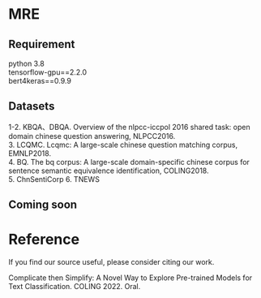 # MRE
## Requirement
python 3.8  
tensorflow-gpu==2.2.0  
bert4keras==0.9.9
## Datasets
1-2. KBQA、DBQA. Overview of the nlpcc-iccpol 2016 shared task: open domain chinese question answering, NLPCC2016.   
3. LCQMC.  Lcqmc: A large-scale chinese question matching corpus, EMNLP2018.   
4. BQ. The bq corpus: A large-scale domain-specific chinese corpus for sentence semantic equivalence identification, COLING2018.  
5. ChnSentiCorp
6. TNEWS

## Coming soon

# Reference
If you find our source useful, please consider citing our work.

Complicate then Simplify: A Novel Way to Explore Pre-trained Models for Text Classification. COLING 2022. Oral.
